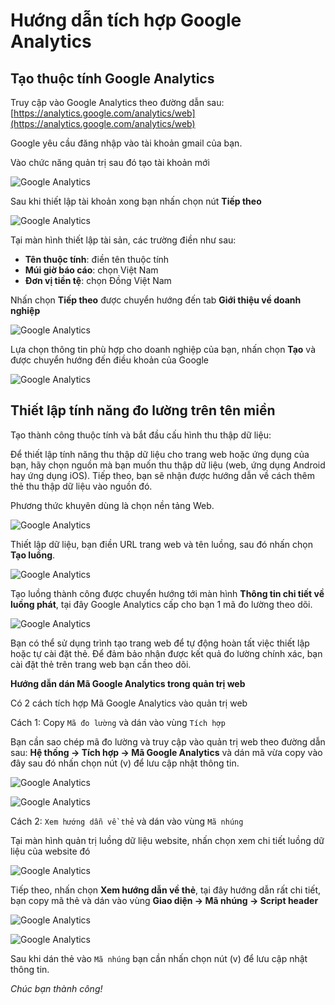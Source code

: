 # Hướng dẫn tích hợp Google Analytics

## Tạo thuộc tính Google Analytics

Truy cập vào Google Analytics theo đường dẫn sau: [https://analytics.google.com/analytics/web](https://analytics.google.com/analytics/web)

Google yêu cầu đăng nhập vào tài khoản gmail của bạn.

Vào chức năng quản trị sau đó tạo tài khoản mới

![Google Analytics](img/ga.jpg)

Sau khi thiết lập tài khoản xong bạn nhấn chọn nút **Tiếp theo**

![Google Analytics](img/ga-1.jpg)

Tại màn hình thiết lập tài sản, các trường điền như sau:

- **Tên thuộc tính**: điền tên thuộc tính
- **Múi giờ báo cáo**: chọn Việt Nam
- **Đơn vị tiền tệ**: chọn Đồng Việt Nam

Nhấn chọn **Tiếp theo** được chuyển hướng đến tab **Giới thiệu về doanh nghiệp**

![Google Analytics](img/ga_2.jpg)

Lựa chọn thông tin phù hợp cho doanh nghiệp của bạn, nhấn chọn **Tạo** và được chuyển hướng đến điều khoản của Google

![Google Analytics](img/ga-3.jpg)

## Thiết lập tính năng đo lường trên tên miền

Tạo thành công thuộc tính và bắt đầu cấu hình thu thập dữ liệu:

Để thiết lập tính năng thu thập dữ liệu cho trang web hoặc ứng dụng của bạn, hãy chọn nguồn mà bạn muốn thu thập dữ liệu (web, ứng dụng Android hay ứng dụng iOS). Tiếp theo, bạn sẽ nhận được hướng dẫn về cách thêm thẻ thu thập dữ liệu vào nguồn đó.

Phương thức khuyên dùng là chọn nền tảng Web.

![Google Analytics](img/ga-4.jpg)

Thiết lập dữ liệu, bạn điền URL trang web và tên luồng, sau đó nhấn chọn **Tạo luồng**.

![Google Analytics](img/ga-5.jpg)

Tạo luồng thành công được chuyển hướng tới màn hình **Thông tin chi tiết về luồng phát**, tại đây Google Analytics cấp cho bạn 1 mã đo lường theo dõi.

![Google Analytics](img/ga-7.jpg)

Bạn có thể sử dụng trình tạo trang web để tự động hoàn tất việc thiết lập hoặc tự cài đặt thẻ. Để đảm bảo nhận được kết quả đo lường chính xác, bạn cài đặt thẻ trên trang web bạn cần theo dõi.

**Hướng dẫn dán Mã Google Analytics trong quản trị web**

Có 2 cách tích hợp Mã Google Analytics vào quản trị web

Cách 1: Copy `Mã đo lường` và dán vào vùng `Tích hợp`

Bạn cần sao chép mã đo lường và truy cập vào quản trị web theo đường dẫn sau: **Hệ thống -> Tích hợp -> Mã Google Analytics** và dán mã vừa copy vào đây sau đó nhấn chọn nút (v) để lưu cập nhật thông tin.

![Google Analytics](img/ga-8.jpg)

![Google Analytics](img/ga-8.1.jpg)

Cách 2: `Xem hướng dẫn về thẻ` và dán vào vùng `Mã nhúng`

Tại màn hình quản trị luồng dữ liệu website, nhấn chọn xem chi tiết luồng dữ liệu của website đó

![Google Analytics](img/ga-10.jpg)

Tiếp theo, nhấn chọn **Xem hướng dẫn về thẻ**, tại đây hướng dẫn rất chi tiết, bạn copy mã thẻ và dán vào vùng **Giao diện -> Mã nhúng -> Script header**

![Google Analytics](img/ga-6.jpg)

![Google Analytics](img/ga-9.jpg)

Sau khi dán thẻ vào `Mã nhúng` bạn cần nhấn chọn nút (v) để lưu cập nhật thông tin.

_Chúc bạn thành công!_

